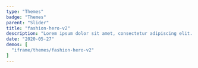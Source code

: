 ```yaml
---
type: "Themes"
badge: "Themes"
parent: "Slider"
title: "fashion-hero-v2"
description: "Lorem ipsum dolor sit amet, consectetur adipiscing elit. Nunc tempus laoreet leo sit amet iaculis."
date: "2020-05-27"
demos: [
  "iframe/themes/fashion-hero-v2"
]
---
```

